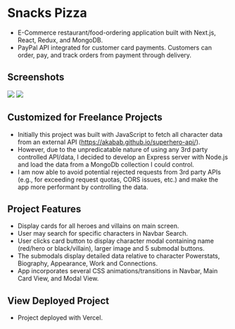 # Snacks Pizza
 
- E-Commerce restaurant/food-ordering application built with Next.js, React, Redux, and MongoDB. 
- PayPal API integrated for customer card payments. Customers can order, pay, and track orders from payment through delivery.

## Screenshots
<img src="public/Screenshot (242).png">  
<img src="public/Screenshot (245).png">
 
## Customized for Freelance Projects
- Initially this project was built with JavaScript to fetch all character data from an external API (https://akabab.github.io/superhero-api/).
- However, due to the unpredicatable nature of using any 3rd party controlled API/data, I decided to develop an Express server with Node.js and load the data from a MongoDb collection I could control.
- I am now able to avoid potential rejected requests from 3rd party APIs (e.g., for exceeding request quotas, CORS issues, etc.) and make the app more performant by controlling the data. 

## Project Features
- Display cards for all heroes and villains on main screen.
- User may search for specific characters in Navbar Search. 
- User clicks card button to display character modal containing name (red/hero or black/villain), larger image and 5 submodal buttons.
- The submodals display detailed data relative to character Powerstats, Biography, Appearance, Work and Connections.
- App incorporates several CSS animations/transitions in Navbar, Main Card View, and Modal View.

## View Deployed Project

- Project deployed with Vercel.


